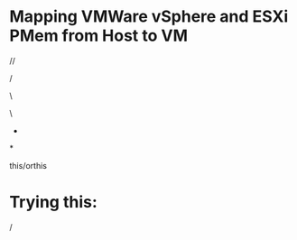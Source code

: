 # Mapping VMWare vSphere and ESXi PMem from Host to VM

//

\/

\

\\

*

\*

this/orthis

# Trying this:

&sol;
